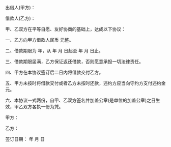 
 


出借人(甲方)：


借款人(乙方)：


甲、乙双方在平等自愿、友好协商的基础上，达成以下协议：


一、乙方向甲方借款人民币 元整。


二、借款期限为 年，从 年 月 日起至 年 月 日止。


三、借款期限届满，乙方保证返还借款，否则愿意承担一切法律责任。


四、甲方在本协议签订后二日内将借款交付乙方。


五、甲方未按时将借款交付或者乙方未按时还款，违约方应当向守约方支付违约金 元。


六、本协议一式两份，自甲、乙双方签名并加盖公章(是单位的加盖公章)之日生效，甲乙双方各执一份为凭。


甲方：


乙方：


签订日期： 年 月 日
 


 

 
 
 
 
 
  


  
 

  


  


  
 
 
 
 

